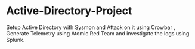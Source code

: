 # Active-Directory-Project
 Setup Active Directory with Sysmon and Attack on it using Crowbar , Generate Telemetry using Atomic Red Team and investigate the logs using Splunk.
